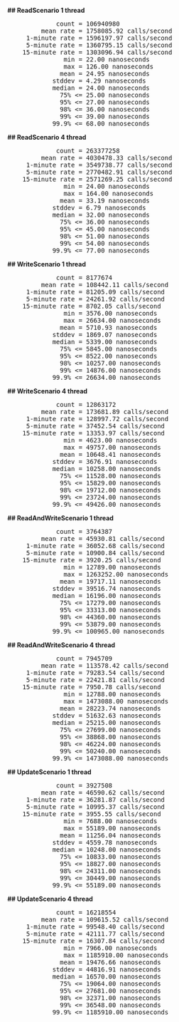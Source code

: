 **## ReadScenario 1 thread**
<pre>
             count = 106940980
         mean rate = 1758085.92 calls/second
     1-minute rate = 1596197.97 calls/second
     5-minute rate = 1360795.15 calls/second
    15-minute rate = 1303096.94 calls/second
               min = 22.00 nanoseconds
               max = 126.00 nanoseconds
              mean = 24.95 nanoseconds
            stddev = 4.29 nanoseconds
            median = 24.00 nanoseconds
              75% <= 25.00 nanoseconds
              95% <= 27.00 nanoseconds
              98% <= 36.00 nanoseconds
              99% <= 39.00 nanoseconds
            99.9% <= 68.00 nanoseconds
</pre>

**## ReadScenario 4 thread**
<pre>
             count = 263377258
         mean rate = 4030478.33 calls/second
     1-minute rate = 3549738.77 calls/second
     5-minute rate = 2770482.91 calls/second
    15-minute rate = 2571269.25 calls/second
               min = 24.00 nanoseconds
               max = 164.00 nanoseconds
              mean = 33.19 nanoseconds
            stddev = 6.79 nanoseconds
            median = 32.00 nanoseconds
              75% <= 36.00 nanoseconds
              95% <= 45.00 nanoseconds
              98% <= 51.00 nanoseconds
              99% <= 54.00 nanoseconds
            99.9% <= 77.00 nanoseconds
</pre>

**## WriteScenario 1 thread**
<pre>
             count = 8177674
         mean rate = 108442.11 calls/second
     1-minute rate = 81205.09 calls/second
     5-minute rate = 24261.92 calls/second
    15-minute rate = 8702.05 calls/second
               min = 3576.00 nanoseconds
               max = 26634.00 nanoseconds
              mean = 5710.93 nanoseconds
            stddev = 1869.07 nanoseconds
            median = 5339.00 nanoseconds
              75% <= 5845.00 nanoseconds
              95% <= 8522.00 nanoseconds
              98% <= 10257.00 nanoseconds
              99% <= 14876.00 nanoseconds
            99.9% <= 26634.00 nanoseconds
</pre>

**## WriteScenario 4 thread**
<pre>
             count = 12863172
         mean rate = 173681.89 calls/second
     1-minute rate = 128997.72 calls/second
     5-minute rate = 37452.54 calls/second
    15-minute rate = 13353.97 calls/second
               min = 4623.00 nanoseconds
               max = 49757.00 nanoseconds
              mean = 10648.41 nanoseconds
            stddev = 3676.91 nanoseconds
            median = 10258.00 nanoseconds
              75% <= 11528.00 nanoseconds
              95% <= 15829.00 nanoseconds
              98% <= 19712.00 nanoseconds
              99% <= 23724.00 nanoseconds
            99.9% <= 49426.00 nanoseconds
</pre>

**## ReadAndWriteScenario 1 thread**
<pre>
             count = 3764387
         mean rate = 45930.81 calls/second
     1-minute rate = 36052.68 calls/second
     5-minute rate = 10900.84 calls/second
    15-minute rate = 3920.25 calls/second
               min = 12789.00 nanoseconds
               max = 1263252.00 nanoseconds
              mean = 19717.11 nanoseconds
            stddev = 39516.74 nanoseconds
            median = 16196.00 nanoseconds
              75% <= 17279.00 nanoseconds
              95% <= 33313.00 nanoseconds
              98% <= 44360.00 nanoseconds
              99% <= 53879.00 nanoseconds
            99.9% <= 100965.00 nanoseconds
</pre>

**## ReadAndWriteScenario 4 thread**
<pre>
             count = 7945709
         mean rate = 113578.42 calls/second
     1-minute rate = 79283.54 calls/second
     5-minute rate = 22421.81 calls/second
    15-minute rate = 7950.78 calls/second
               min = 12788.00 nanoseconds
               max = 1473088.00 nanoseconds
              mean = 28223.74 nanoseconds
            stddev = 51632.63 nanoseconds
            median = 25215.00 nanoseconds
              75% <= 27699.00 nanoseconds
              95% <= 38868.00 nanoseconds
              98% <= 46224.00 nanoseconds
              99% <= 50240.00 nanoseconds
            99.9% <= 1473088.00 nanoseconds
</pre>

**## UpdateScenario 1 thread**
<pre>
             count = 3927508
         mean rate = 46590.62 calls/second
     1-minute rate = 36281.87 calls/second
     5-minute rate = 10995.37 calls/second
    15-minute rate = 3955.55 calls/second
               min = 7688.00 nanoseconds
               max = 55189.00 nanoseconds
              mean = 11256.04 nanoseconds
            stddev = 4559.78 nanoseconds
            median = 10248.00 nanoseconds
              75% <= 10833.00 nanoseconds
              95% <= 18827.00 nanoseconds
              98% <= 24311.00 nanoseconds
              99% <= 30449.00 nanoseconds
            99.9% <= 55189.00 nanoseconds
</pre>

**## UpdateScenario 4 thread**
<pre>
             count = 16218554
         mean rate = 109615.52 calls/second
     1-minute rate = 99548.40 calls/second
     5-minute rate = 42111.77 calls/second
    15-minute rate = 16307.84 calls/second
               min = 7966.00 nanoseconds
               max = 1185910.00 nanoseconds
              mean = 19476.66 nanoseconds
            stddev = 44816.91 nanoseconds
            median = 16570.00 nanoseconds
              75% <= 19064.00 nanoseconds
              95% <= 27681.00 nanoseconds
              98% <= 32371.00 nanoseconds
              99% <= 36548.00 nanoseconds
            99.9% <= 1185910.00 nanoseconds
</pre>
